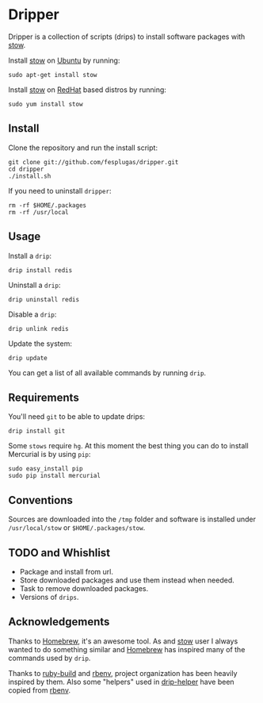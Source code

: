 Dripper
=======

Dripper is a collection of scripts (drips) to install software packages
with [stow].

Install [stow] on [Ubuntu] by running:

    sudo apt-get install stow

Install [stow] on [RedHat] based distros by running:

    sudo yum install stow


Install
-------

Clone the repository and run the install script:

    git clone git://github.com/fesplugas/dripper.git
    cd dripper
    ./install.sh

If you need to uninstall `dripper`:

    rm -rf $HOME/.packages
    rm -rf /usr/local


Usage
-----

Install a `drip`:

    drip install redis

Uninstall a `drip`:

    drip uninstall redis

Disable a `drip`:

    drip unlink redis

Update the system:

    drip update

You can get a list of all available commands by running `drip`.


Requirements
------------

You'll need `git` to be able to update drips:

    drip install git

Some `stows` require `hg`. At this moment the best thing you can do
to install Mercurial is by using `pip`:

    sudo easy_install pip
    sudo pip install mercurial


Conventions
-----------

Sources are downloaded into the `/tmp` folder and software is installed
under `/usr/local/stow` or `$HOME/.packages/stow`.


TODO and Whishlist
------------------

- Package and install from url.
- Store downloaded packages and use them instead when needed.
- Task to remove downloaded packages.
- Versions of `drips`.


Acknowledgements
----------------

Thanks to [Homebrew], it's an awesome tool. As and [stow] user I
always wanted to do something similar and [Homebrew] has inspired
many of the commands used by `drip`.

Thanks to [ruby-build] and [rbenv], project organization has been
heavily inspired by them. Also some "helpers" used in [drip-helper]
have been copied from [rbenv].


[stow]: http://www.gnu.org/s/stow/
[ubuntu]: http://www.ubuntu.com/
[redhat]: http://www.redhat.com/
[Homebrew]: https://github.com/mxcl/homebrew
[ruby-build]: https://github.com/sstephenson/ruby-build
[rbenv]: https://github.com/sstephenson/rbenv
[drip-helper]: https://github.com/fesplugas/dripper/blob/master/libexec/drip-helper
